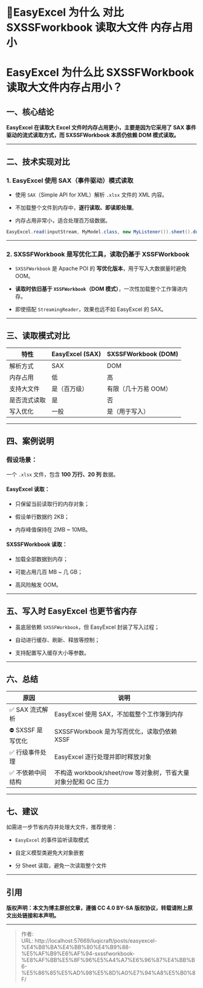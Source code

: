 # 📝EasyExcel 为什么 对比 SXSSFworkbook 读取大文件 内存占用小


# EasyExcel 为什么比 SXSSFWorkbook 读取大文件内存占用小？

## 一、核心结论

**EasyExcel 在读取大 Excel 文件时内存占用更小，主要是因为它采用了 SAX 事件驱动的流式读取方式，而 SXSSFWorkbook 本质仍依赖 DOM 模式读取。**

---

## 二、技术实现对比

### 1. EasyExcel 使用 SAX（事件驱动）模式读取

- 使用 `SAX`（Simple API for XML）解析 `.xlsx` 文件的 XML 内容。
    
- 不加载整个文件到内存中，**逐行读取、即读即处理**。
    
- 内存占用非常小，适合处理百万级数据。
    

```java
EasyExcel.read(inputStream, MyModel.class, new MyListener()).sheet().doRead();
```

---

### 2. SXSSFWorkbook 是写优化工具，读取仍基于 XSSFWorkbook

- `SXSSFWorkbook` 是 Apache POI 的 **写优化版本**，用于写入大数据量时避免 OOM。
    
- **读取时依旧基于 `XSSFWorkbook`（DOM 模式）**，一次性加载整个工作簿进内存。
    
- 即使搭配 `StreamingReader`，效果也远不如 EasyExcel 的 SAX。
    

---

## 三、读取模式对比

|特性|EasyExcel (SAX)|SXSSFWorkbook (DOM)|
|---|---|---|
|解析方式|SAX|DOM|
|内存占用|低|高|
|支持大文件|是（百万级）|有限（几十万易 OOM）|
|是否流式读取|是|否|
|写入优化|一般|是（用于写入）|

---

## 四、案例说明

### 假设场景：

一个 `.xlsx` 文件，包含 **100 万行、20 列** 数据。

#### EasyExcel 读取：

- 只保留当前读取行的内存对象；
    
- 假设单行数据约 2KB；
    
- 内存峰值保持在 2MB ~ 10MB。
    

#### SXSSFWorkbook 读取：

- 加载全部数据到内存；
    
- 可能占用几百 MB ~ 几 GB；
    
- 高风险触发 OOM。
    

---

## 五、写入时 EasyExcel 也更节省内存

- 虽底层依赖 `SXSSFWorkbook`，但 EasyExcel 封装了写入过程；
    
- 自动进行缓存、刷新、释放等控制；
    
- 支持配置写入缓存大小等参数。
    

---

## 六、总结

|原因|说明|
|---|---|
|✅ SAX 流式解析|EasyExcel 使用 SAX，不加载整个工作簿到内存|
|⛔ SXSSF 是写优化|SXSSFWorkbook 是为写而优化，读取仍依赖 XSSF|
|✅ 行级事件处理|EasyExcel 逐行处理并即时释放对象|
|✅ 不依赖中间结构|不构造 workbook/sheet/row 等对象树，节省大量对象分配和 GC 压力|

---

## 七、建议

如需进一步节省内存并处理大文件，推荐使用：

- `EasyExcel` 的事件监听读取模式
    
- 自定义模型类避免大对象嵌套
    
- 分 Sheet 读取，避免一次读取整个文件
    

---


## 引用

**版权声明：本文为博主原创文章，遵循 CC 4.0 BY-SA 版权协议，转载请附上原文出处链接和本声明。**


---

> 作者:   
> URL: http://localhost:57669/luqicraft/posts/easyexcel-%E4%B8%BA%E4%BB%80%E4%B9%88-%E5%AF%B9%E6%AF%94-sxssfworkbook-%E8%AF%BB%E5%8F%96%E5%A4%A7%E6%96%87%E4%BB%B6-%E5%86%85%E5%AD%98%E5%8D%A0%E7%94%A8%E5%B0%8F/  

